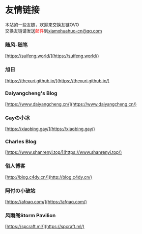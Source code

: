 # 友情链接

本站的一些友链，欢迎来交换友链OVO  
交换友链请发送<font color="red">邮件</font>到<a href="mailto:xiamohuahuo-cn@qq.com">xiamohuahuo-cn@qq.com</a>

### 随风-随笔
[https://suifeng.world/](https://suifeng.world/)

### 旭日
[https://thexuri.github.io/](https://thexuri.github.io/)

### Daiyangcheng's Blog
[https://www.daiyangcheng.cn/](https://www.daiyangcheng.cn/)

### Gayの小冰
[https://xiaobing.gay/](https://xiaobing.gay/)

### Charles Blog
[https://www.shanrenyi.top/](https://www.shanrenyi.top/)

### 俗人博客
[http://blog.c4dy.cn/](http://blog.c4dy.cn/)

### 阿付の小破站
[https://afqaq.com/](https://afqaq.com/)

### 风雨阁Storm Pavilion
[https://spcraft.ml/](https://spcraft.ml/)
